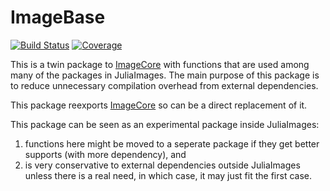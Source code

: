 # ImageBase

[![Build Status](https://github.com/JuliaImages/ImageBase.jl/workflows/CI/badge.svg)](https://github.com/JuliaImages/ImageBase.jl/actions)
[![Coverage](https://codecov.io/gh/JuliaImages/ImageBase.jl/branch/master/graph/badge.svg)](https://codecov.io/gh/JuliaImages/ImageBase.jl)

This is a twin package to [ImageCore] with functions that are used among many of the packages in JuliaImages.
The main purpose of this package is to reduce unnecessary compilation overhead from external dependencies.

This package reexports [ImageCore] so can be a direct replacement of it.

This package can be seen as an experimental package inside JuliaImages:

1. functions here might be moved to a seperate package if they get better supports (with more dependency), and
2. is very conservative to external dependencies outside JuliaImages unless there is a real need, in which case,
   it may just fit the first case.

[ImageCore]: https://github.com/JuliaImages/ImageCore.jl
